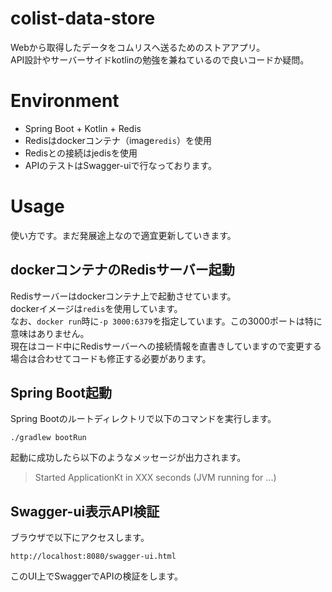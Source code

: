 # colist-data-store
Webから取得したデータをコムリスへ送るためのストアアプリ。  
API設計やサーバーサイドkotlinの勉強を兼ねているので良いコードか疑問。

# Environment
* Spring Boot + Kotlin + Redis
* Redisはdockerコンテナ（image`redis`）を使用
* Redisとの接続はjedisを使用
* APIのテストはSwagger-uiで行なっております。

# Usage
使い方です。まだ発展途上なので適宜更新していきます。

## dockerコンテナのRedisサーバー起動
Redisサーバーはdockerコンテナ上で起動させています。  
dockerイメージは`redis`を使用しています。  
なお、`docker run`時に`-p 3000:6379`を指定しています。この3000ポートは特に意味はありません。  
現在はコード中にRedisサーバーへの接続情報を直書きしていますので変更する場合は合わせてコードも修正する必要があります。  

## Spring Boot起動
Spring Bootのルートディレクトリで以下のコマンドを実行します。
```command
./gradlew bootRun
```
起動に成功したら以下のようなメッセージが出力されます。
> Started ApplicationKt in XXX seconds (JVM running for ...)

## Swagger-ui表示API検証
ブラウザで以下にアクセスします。
```url
http://localhost:8080/swagger-ui.html
```
このUI上でSwaggerでAPIの検証をします。
